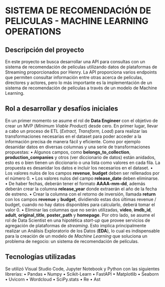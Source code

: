 # SISTEMA DE RECOMENDACIÓN DE PELICULAS - MACHINE LEARNING OPERATIONS

## Descripción del proyecto
En este proyecto se busca desarrollar una API para consultas con un sistema de recomendación de películas utilizando datos de plataformas de Streaming proporcionados por Henry. La API proporciona varios endpoints que permiten consultar información entre otras acerca de películas, directores y actores, pero lo más importante es la implementación de un sistema de recomendación de películas a través de un modelo de Machine Learning.

## Rol a desarrollar y desafíos iniciales
En un primer momento se asume el rol de **Data Engineer** con el objetivo de crear un MVP (*Minimum Viable Product*) desde cero. En primer lugar, llevar a cabo un proceso de ETL (*Extract, Transform, Load*) para realizar las transformaciones necesarias en el dataset para poder acceder a la información precisa de manera fácil y eficiente. Como por ejemplo desanidar datos en diversas columnas y una serie de transformaciones propuestas:
•	Algunos campos, como **belongs_to_collection**, **production_companies** y otros (ver diccionario de datos) están anidados, esto es o bien tienen un diccionario o una lista como valores en cada fila. La propuesta es desanidar los datos e incluir los necesarios en el dataset.
•	Los valores nulos de los campos **revenue**, **budget** deben ser rellenados por el número 0.
•	Los valores nulos del campo **release_date** deben eliminarse.
•	De haber fechas, deberán tener el formato **AAAA-mm-dd**, además deberán crear la columna **release_year** donde extraerán el año de la fecha de estreno.
•	Crear la columna con el retorno de inversión, llamada **return** con los campos **revenue** y **budget**, dividiendo estas dos últimas revenue / budget, cuando no hay datos disponibles para calcularlo, deberá tomar el valor 0.
•	Eliminar las columnas que no serán utilizadas, **video**, **imdb_id**, **adult**, **original_title**, **poster_path** y **homepage**.
Por otro lado, se asume el rol de Data Scientist en una hipotética *start-up* que provee servicios de agregación de plataformas de *streaming*. Esto implica principalmente realizar un Análisis Exploratorio de los Datos (**EDA**), lo cual es indispensable para la creación de un modelo de *Machine Learning* que soluciona un problema de negocio: un sistema de recomendación de películas.

## Tecnologías utilizadas
Se utilizó Visual Studio Code, Jupyter Notebook y Python con las siguientes librerías:
•	Pandas
•	Numpy
•	Scikit-Learn
•	FastAPI
•	Matplotlib
•	Seaborn
•	Uvicorn
•	Wordcloud
•	SciPy.stats
•	Re
•	Ast

